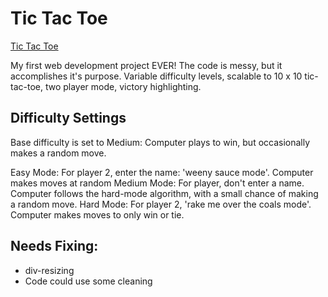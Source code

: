 # Tic Tac Toe

[Tic Tac Toe](avizacherman.github.io)

My first web development project EVER! The code is messy, but it accomplishes it's purpose. Variable difficulty levels, scalable to 10 x 10 tic-tac-toe, two player mode, victory highlighting. 

## Difficulty Settings

Base difficulty is set to Medium: Computer plays to win, but occasionally makes a random move. 

Easy Mode: For player 2, enter the name: 'weeny sauce mode'. Computer makes moves at random
Medium Mode: For player, don't enter a name. Computer follows the hard-mode algorithm, with a small chance of making a random move.
Hard Mode: For player 2, 'rake me over the coals mode'. Computer makes moves to only win or tie.


## Needs Fixing:

- div-resizing
- Code could use some cleaning
